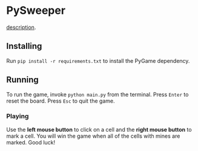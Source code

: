 # PySweeper

[description](https://codingchallenges.fyi/challenges/challenge-minesweeper).

## Installing

Run `pip install -r requirements.txt` to install the PyGame dependency.

## Running

To run the game, invoke `python main.py` from the terminal.
Press `Enter` to reset the board.
Press `Esc` to quit the game.

### Playing

Use the **left mouse button** to click on a cell and the **right mouse button** to mark a cell.
You will win the game when all of the cells with mines are marked.
Good luck!
